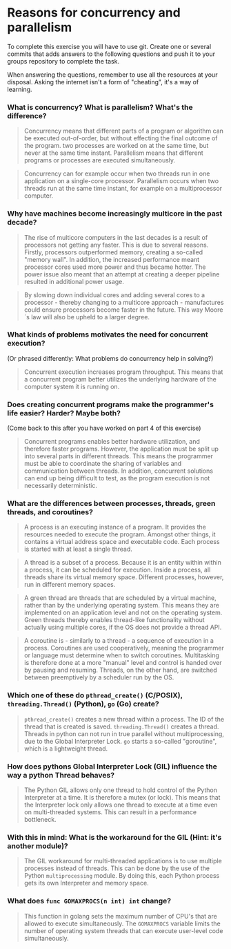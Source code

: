 # Reasons for concurrency and parallelism


To complete this exercise you will have to use git. Create one or several commits that adds answers to the following questions and push it to your groups repository to complete the task.

When answering the questions, remember to use all the resources at your disposal. Asking the internet isn't a form of "cheating", it's a way of learning.

### What is concurrency? What is parallelism? What's the difference?
> Concurrency means that different parts of a program or algorithm can be executed
out-of-order, but without effecting the final outcome of the program. two processes are worked
on at the same time, but never at the same time instant. Parallelism
means that different programs or processes are executed simultaneously.

> Concurrency can for example occur when two threads run in one application on a single-core
processor. Parallelism occurs when two threads run at the same time instant, for example on a
multiprocessor computer.

### Why have machines become increasingly multicore in the past decade?
> The rise of multicore computers in the last decades is a result of processors not getting
any faster. This is due to several reasons. Firstly, processors outperformed memory, creating a
so-called "memory wall". In addition, the increased performance meant processor cores used more power and thus became hotter. The power issue also meant that an attempt at creating a deeper pipeline resulted in additional power usage.

> By slowing down individual cores and adding several cores to a processor - thereby changing to a multicore approach - manufactures could ensure processors become faster in the future. This way Moore´s law will also be upheld to a larger degree.

### What kinds of problems motivates the need for concurrent execution?
(Or phrased differently: What problems do concurrency help in solving?)
> Concurrent execution increases program throughput. This means that a concurrent program
 better utilizes the underlying hardware of the computer system it is running on.

### Does creating concurrent programs make the programmer's life easier? Harder? Maybe both?
(Come back to this after you have worked on part 4 of this exercise)
> Concurrent programs enables better hardware utilization, and therefore faster programs. However, the application must be split up into several parts in different threads. This means the programmer must be able to coordinate the sharing of variables and communication between threads.
In addition, concurrent solutions can end up being difficult to test, as the program execution is not necessarily deterministic.

### What are the differences between processes, threads, green threads, and coroutines?
> A process is an executing instance of a program. It provides the resources needed to execute the program. Amongst other things, it contains a virtual address space and executable code. Each process is started with at least a single thread.

> A thread is a subset of a process. Because it is an entity within within a process, it can be scheduled for execution. Inside a process, all threads share its virtual memory space. Different processes, however, run in different memory spaces.

> A green thread are threads that are scheduled by a virtual machine, rather than by the underlying operating system. This means they are implemented on an application level and not on the operating system. Green threads thereby enables thread-like functionality without actually using multiple cores, if the OS does not provide a thread API.

> A coroutine is - similarly to a thread - a sequence of execution in a process. Coroutines are used cooperatively, meaning the programmer or language must determine when to switch coroutines. Multitasking is therefore done at a more "manual" level and control is handed over by pausing and resuming. Threads, on the other hand, are switched between preemptively by a scheduler run by the OS.

### Which one of these do `pthread_create()` (C/POSIX), `threading.Thread()` (Python), `go` (Go) create?
> `pthread_create()` creates a new thread within a process. The ID of the thread that is created is saved.
`threading.Thread()` creates a thread. Threads in python can not run in true parallel without multiprocessing, due to the Global Interpreter Lock.
`go` starts a so-called "goroutine", which is a lightweight thread.

### How does pythons Global Interpreter Lock (GIL) influence the way a python Thread behaves?
> The Python GIL allows only one thread to hold control of the Python Interpreter at a time. It is therefore a mutex (or lock). This means that the Interpreter lock only allows one thread to execute at a time even on multi-threaded systems. This can result in a performance bottleneck.

### With this in mind: What is the workaround for the GIL (Hint: it's another module)?
> The GIL workaround for multi-threaded applications is to use multiple processes instead of threads. This can be done by the use of the Python `multiprocessing` module. By doing this, each Python process gets its own Interpreter and memory space.   

### What does `func GOMAXPROCS(n int) int` change?
> This function in golang sets the maximum number of CPU's that are allowed to execute simultaneously. The `GOMAXPROCS` variable limits the number of operating system threads that can execute user-level code simultaneously.
